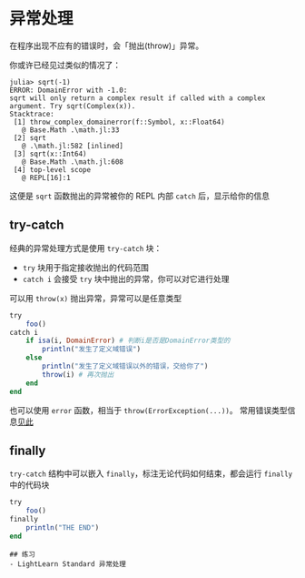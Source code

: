 # 异常处理
在程序出现不应有的错误时，会「抛出(throw)」异常。

你或许已经见过类似的情况了：
```julia-repl
julia> sqrt(-1)
ERROR: DomainError with -1.0:
sqrt will only return a complex result if called with a complex argument. Try sqrt(Complex(x)).
Stacktrace:
 [1] throw_complex_domainerror(f::Symbol, x::Float64)
   @ Base.Math .\math.jl:33
 [2] sqrt
   @ .\math.jl:582 [inlined]
 [3] sqrt(x::Int64)
   @ Base.Math .\math.jl:608
 [4] top-level scope
   @ REPL[16]:1
```

这便是 `sqrt` 函数抛出的异常被你的 REPL 内部 `catch` 后，显示给你的信息

## try-catch
经典的异常处理方式是使用 `try-catch` 块：
- `try` 块用于指定接收抛出的代码范围
- `catch i` 会接受 `try` 块中抛出的异常，你可以对它进行处理

可以用 `throw(x)` 抛出异常，异常可以是任意类型
```jl
try
	foo()
catch i
	if isa(i, DomainError) # 判断i是否是DomainError类型的
		println("发生了定义域错误")
	else
		println("发生了定义域错误以外的错误，交给你了")
		throw(i) # 再次抛出
	end
end
```

也可以使用 `error` 函数，相当于 `throw(ErrorException(...))`。
常用错误类型信息[见此](../advanced/exception.md)

## finally
`try-catch` 结构中可以嵌入 `finally`，标注无论代码如何结束，都会运行 `finally` 中的代码块
```jl
try
	foo()
finally
	println("THE END")
end
```

```is-newbie
## 练习
- LightLearn Standard 异常处理
```
